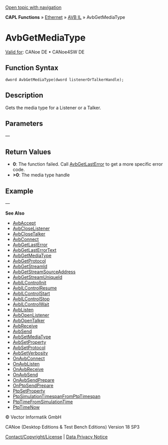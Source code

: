 [Open topic with navigation](../../../../../../CANoeDEFamily.htm#Topics/CAPLFunctions/IP/AVBIL/Functions/CAPLfunctionAvbGetMediaType.md)

**CAPL Functions** » [Ethernet](../../CAPLEthernetStartPage.md) » [AVB IL](../CAPLfunctionsAVBILOverview.md) » AvbGetMediaType

# AvbGetMediaType

[Valid for](../../../../Shared/FeatureAvailability.md): CANoe DE • CANoe4SW DE

## Function Syntax

```
dword AvbGetMediaType(dword listenerOrTalkerHandle);
```

## Description

Gets the media type for a Listener or a Talker.

## Parameters

—

## Return Values

- **0**: The function failed. Call [AvbGetLastError](CAPLfunctionAvbGetLastError.md) to get a more specific error code.
- **>0**: The media type handle

## Example

—

**See Also**

- [AvbAccept](CAPLfunctionAvbAccept.md#aanchor22228)
- [AvbCloseListener](CAPLfunctionAvbCloseListener.md#aanchor9009)
- [AvbCloseTalker](CAPLfunctionAvbCloseTalker.md#aanchor27562)
- [AvbConnect](CAPLfunctionAvbConnect.md#aanchor22984)
- [AvbGetLastError](CAPLfunctionAvbGetLastError.md#aanchor24787)
- [AvbGetLastErrorText](CAPLfunctionAvbGetLastErrorText.md#aanchor31644)
- [AvbGetMediaType](#aanchor17888)
- [AvbGetProtocol](CAPLfunctionAvbGetProtocol.md#aanchor12285)
- [AvbGetStreamId](CAPLfunctionAvbGetStreamId.md#aanchor4409)
- [AvbGetStreamSourceAddress](CAPLfunctionAvbGetStreamSourceAddress.md#aanchor2859)
- [AvbGetStreamUniqueId](CAPLfunctionAvbGetStreamUniqueId.md#aanchor28540)
- [AvbILControlInit](CAPLfunctionAvbILControlInit.md#aanchor11839)
- [AvbILControlResume](CAPLfunctionAvbILControlResume.md#aanchor16416)
- [AvbILControlStart](CAPLfunctionAvbILControlStart.md#aanchor25444)
- [AvbILControlStop](CAPLfunctionAvbILControlStop.md#aanchor13937)
- [AvbILControlWait](CAPLfunctionAvbILControlWait.md#aanchor492)
- [AvbListen](CAPLfunctionAvbListen.md#aanchor8040)
- [AvbOpenListener](CAPLfunctionAvbOpenListener.md#aanchor19250)
- [AvbOpenTalker](CAPLfunctionAvbOpenTalker.md#aanchor10413)
- [AvbReceive](CAPLfunctionAvbReceive.md#aanchor27805)
- [AvbSend](CAPLfunctionAvbSend.md#aanchor11678)
- [AvbSetMediaType](CAPLfunctionAvbSetMediaType.md#aanchor25463)
- [AvbSetProperty](CAPLfunctionAvbSetProperty.md#aanchor27483)
- [AvbSetProtocol](CAPLfunctionAvbSetProtocol.md#aanchor31474)
- [AvbSetVerbosity](CAPLfunctionAvbSetVerbosity.md#aanchor30291)
- [OnAvbConnect](CAPLfunctionOnAvbConnect.md#aanchor16657)
- [OnAvbListen](CAPLfunctionOnAvbListen.md#aanchor7020)
- [OnAvbReceive](CAPLfunctionOnAvbReceive.md#aanchor13825)
- [OnAvbSend](CAPLfunctionOnAvbSend.md#aanchor5527)
- [OnAvbSendPrepare](CAPLfunctionOnAvbSendPrepare.md#aanchor27027)
- [OnPtpSendPrepare](CAPLfunctionOnPtpSendPrepare.md#aanchor25380)
- [PtpSetProperty](CAPLfunctionPtpSetProperty.md#aanchor19121)
- [PtpSimulationTimespanFromPtpTimespan](CAPLfunctionPtpSimulationTimespanFromPtpTimespan.md#aanchor15759)
- [PtpTimeFromSimulationTime](CAPLfunctionPtpTimeFromSimulationTime.md#aanchor10767)
- [PtpTimeNow](CAPLfunctionPtpTimeNow.md#aanchor20173)

© Vector Informatik GmbH

CANoe (Desktop Editions & Test Bench Editions) Version 18 SP3

[Contact/Copyright/License](../../../../Shared/ContactCopyrightLicense.md) | [Data Privacy Notice](https://www.vector.com/int/en/company/get-info/privacy-policy/)